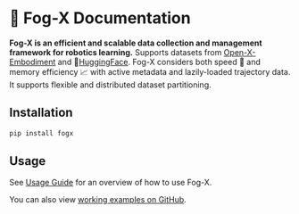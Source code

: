 # 🦊 Fog-X Documentation

**Fog-X is an efficient and scalable data collection and management framework for robotics learning.**
Supports datasets from [Open-X-Embodiment](https://robotics-transformer-x.github.io/) and 🤗[HuggingFace](https://huggingface.co/).
Fog-X considers both speed 🚀 and memory efficiency 📈 with active metadata and lazily-loaded trajectory data. It supports flexible and distributed dataset partitioning. 

## Installation

```bash
pip install fogx
```

## Usage

See [Usage Guide](./usage.md) for an overview of how to use Fog-X.

You can also view [working examples on GitHub](https://github.com/KeplerC/fog_x/tree/main/examples).